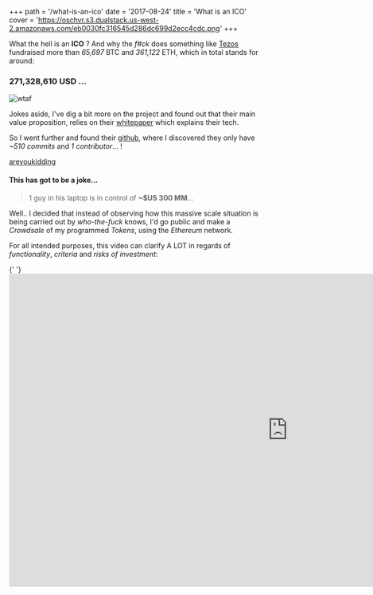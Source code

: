 +++
path = '/what-is-an-ico'
date = '2017-08-24'
title = 'What is an ICO'
cover = 'https://oschvr.s3.dualstack.us-west-2.amazonaws.com/eb0030fc316545d286dc699d2ecc4cdc.png'
+++

What the hell is an **ICO** ? And why the _f#ck_ does something like [Tezos](https://www.tezos.com/) fundraised more than _65,697_ BTC and _361,122_ ETH, which in total stands for around:

### 271,328,610 USD ...

![wtaf](http://s2.quickmeme.com/img/0a/0a491aa4d69a9c0c7c9b516c78e1092e7272fea24b4ac205f5944781e2dad439.jpg)

Jokes aside, I've dig a bit more on the project and found out that their main value proposition, relies on their [whitepaper](https://www.tezos.com/static/papers/Tezos_Overview.pdf) which explains their tech.

So I went further and found their [github](https://github.com/tezos/tezos), where I discovered they only have _~510 commits_ and _1 contributor_... !

[areyoukidding](http://i0.kym-cdn.com/photos/images/original/000/285/353/39a.jpg)

#### This has got to be a joke...

> 1 guy in his laptop is in control of **~\$US 300 MM**...

Well.. I decided that instead of observing how this massive scale situation is being carried out by _who-the-fuck_ knows, I'd go public and make a _Crowdsale_ of my programmed _Tokens_, using the _Ethereum_ network.

For all intended purposes, this video can clarify A LOT in regards of _functionality_, _criteria_ and _risks of investment_:

<div class="text-center">
  {' '}
  <iframe
    width="1120"
    height="630"
    src="https://www.youtube.com/embed/3U6wdkke6Js"
    frameborder="0"
    allowfullscreen
  />{' '}
</div>

Take a look at what [Filecoin](https://www.crowdfundinsider.com/2017/08/120952-filecoin-ico-raised-200-million-much-higher-can-go/) did.
